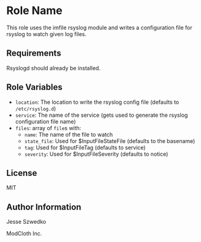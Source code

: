 Role Name
========

This role uses the imfile rsyslog module and writes a configuration file for rsyslog to watch given log files.

Requirements
------------

Rsyslogd should already be installed.

Role Variables
--------------

- `location`: The location to write the rsyslog config file (defaults to `/etc/rsyslog.d`)
- `service`: The name of the service (gets used to generate the rsyslog configuration file name)
- `files`: array of `file`s with:
  - `name`: The name of the file to watch
  - `state_file`: Used for $InputFileStateFile (defaults to the basename)
  - `tag`: Used for $InputFileTag (defaults to service)
  - `severity`: Used for $InputFileSeverity (defaults to notice)

License
-------

MIT

Author Information
------------------

Jesse Szwedko

ModCloth Inc.
